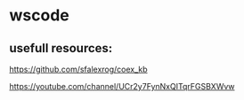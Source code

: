 # wscode
## usefull resources:
https://github.com/sfalexrog/coex_kb

https://youtube.com/channel/UCr2y7FynNxQITqrFGSBXWvw
